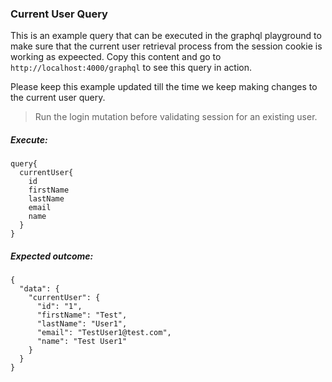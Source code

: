 ### Current User Query

This is an example query that can be executed in the graphql playground to make sure that the current user retrieval process from the session cookie is working as expeected. Copy this content and go to `http://localhost:4000/graphql` to see this query in action.

Please keep this example updated till the time we keep making changes to the current user query.

> Run the login mutation before validating session for an existing user.

##### Execute:

```
query{
  currentUser{
    id
    firstName
    lastName
    email
    name
  }
}
```

##### Expected outcome:

```
{
  "data": {
    "currentUser": {
      "id": "1",
      "firstName": "Test",
      "lastName": "User1",
      "email": "TestUser1@test.com",
      "name": "Test User1"
    }
  }
}
```
